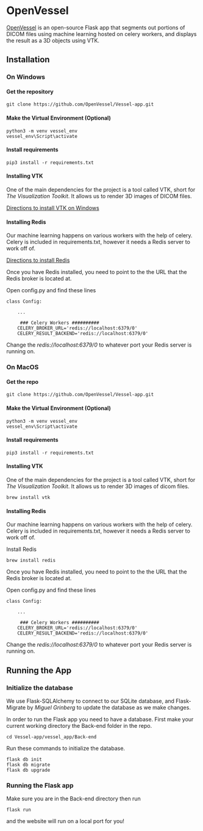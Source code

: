 # OpenVessel

[OpenVessel](http://openvessel.org/) is an open-source Flask app that segments out portions of DICOM files using machine learning hosted on celery workers, and displays the result as a 3D objects using VTK. 

## Installation

### On Windows 

#### Get the repository
```  
git clone https://github.com/OpenVessel/Vessel-app.git
```

#### Make the Virtual Environment (Optional)
```
python3 -m venv vessel_env  
vessel_env\Script\activate   
```  

#### Install requirements
```
pip3 install -r requirements.txt
```


#### Installing VTK
One of the main dependencies for the project is a tool called VTK, short for *The Visualization Toolkit*. It allows us to render 3D images of DICOM files.

[Directions to install VTK on Windows](https://vtk.org/Wiki/VTK/Building/Windows)

#### Installing Redis

Our machine learning happens on various workers with the help of celery. Celery is included in requirements.txt, however it needs a Redis server to work off of. 

[Directions to install Redis](https://redis.io/download)

Once you have Redis installed, you need to point to the the URL that the Redis broker is located at.

Open config.py and find these lines 

```
class Config: 

	...
	 
     ### Celery Workers ##########  
    CELERY_BROKER_URL='redis://localhost:6379/0'  
    CELERY_RESULT_BACKEND='redis://localhost:6379/0'
```
Change the *redis://localhost:6379/0* to whatever port your Redis server is running on.

### On MacOS

#### Get the repo  
```  
git clone https://github.com/OpenVessel/Vessel-app.git 
```

#### Make the Virtual Environment (Optional)
```
python3 -m venv vessel_env  
vessel_env\Script\activate   
```  

#### Install requirements
```
pip3 install -r requirements.txt
```

#### Installing VTK
One of the main dependencies for the project is a tool called VTK, short for *The Visualization Toolkit*. It allows us to render 3D images of dicom files. 

```
brew install vtk
```

#### Installing Redis

Our machine learning happens on various workers with the help of celery. Celery is included in requirements.txt, however it needs a Redis server to work off of. 

Install Redis
```
brew install redis
```

Once you have Redis installed, you need to point to the the URL that the Redis broker is located at.

Open config.py and find these lines 

```
class Config:  

	...

     ### Celery Workers ##########  
    CELERY_BROKER_URL='redis://localhost:6379/0'  
    CELERY_RESULT_BACKEND='redis://localhost:6379/0'
```
Change the *redis://localhost:6379/0* to whatever port your Redis server is running on.

## Running the App

### Initialize the database

We use Flask-SQLAlchemy to connect to our SQLite database, and Flask-Migrate by _Miguel Grinberg_ to update the database as we make changes. 

In order to run the Flask app you need to have a database. 
First make your current working directory the Back-end folder in the repo. 
```
cd Vessel-app/vessel_app/Back-end
```
Run these commands to initialize the database.

```
flask db init
flask db migrate
flask db upgrade
```
### Running the Flask app

Make sure you are in the Back-end directory then run
```
flask run
```
and the website will run on a local port for you!